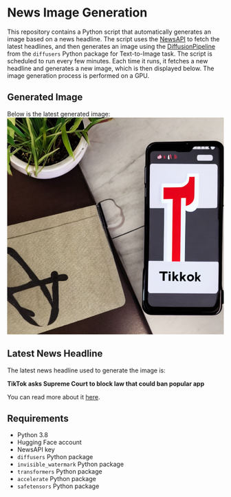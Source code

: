 # News Image Generation
This repository contains a Python script that automatically generates an image based on a news headline. The script uses the [NewsAPI](https://newsapi.org/) to fetch the latest headlines, and then generates an image using the [DiffusionPipeline](https://github.com/huggingface/diffusers) from the `diffusers` Python package for Text-to-Image task.
The script is scheduled to run every few minutes. Each time it runs, it fetches a new headline and generates a new image, which is then displayed below. The image generation process is performed on a GPU.

## Generated Image
Below is the latest generated image:
![Generated Image](image.png)

## Latest News Headline
The latest news headline used to generate the image is:

**TikTok asks Supreme Court to block law that could ban popular app**

You can read more about it [here](https://news.google.com/rss/articles/CBMirgFBVV95cUxOcjJkbkpNTGVFZjJSaFpkNTB5dFRYOTYtX01EQXFqcUJhZEkxLWM4aE9haXFZaTczd2ktSGtKMWI3TnJZYkhPVnlGZmpHMzR6LU9FaVctWVRMU3NSb3Jqb291ZGpVS1JWQ1NrTFIwRWQzUmxfa2ZWMmVtX0pyNVAzeHcxN0FTSjZCTUI4a1VIMlpuQVpPZG9wZ2c5MEJrMmlkTWEwMi1obmZ1b1N0VkHSAVZBVV95cUxQOFllQWpBOEp3TW91RnpRRG9RdmhaRmhIXzI1cVV4SE9PNkh0QWt4YTZ0SnZjWHNEdHZWY2hobGZxdGJYUl9MTTRlUmprVTVMYWpyUTJCQQ?oc=5).

## Requirements
- Python 3.8
- Hugging Face account
- NewsAPI key
- `diffusers` Python package
- `invisible_watermark` Python package
- `transformers` Python package
- `accelerate` Python package
- `safetensors` Python package
